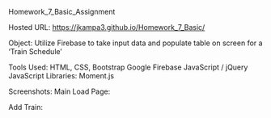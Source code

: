 Homework_7_Basic_Assignment

Hosted URL: 
https://jkampa3.github.io/Homework_7_Basic/

Object: 
Utilize Firebase to take input data and populate table on screen for a ‘Train Schedule’

Tools Used: 
HTML, CSS, Bootstrap
Google Firebase
JavaScript / jQuery
JavaScript Libraries:
 	Moment.js
  
Screenshots: 
Main Load Page:
 
Add Train: 
 
